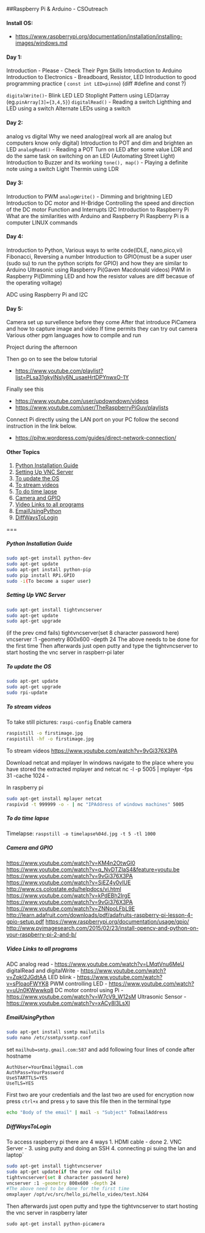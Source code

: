 
##Raspberry Pi & Arduino - CSOutreach

<!-- MarkdownTOC -->

<!-- /MarkdownTOC -->

#### Install OS:
* https://www.raspberrypi.org/documentation/installation/installing-images/windows.md

#### Day 1:
Introduction - Please - Check Their Pgm Skills
Introduction to Arduino
Introduction to Electronics - Breadboard, Resistor, LED
Introduction to good programming practice 
( `const int LED=pinno`) (diff #define and const ?)

`digitalWrite()`- Blink LED
        LED Stoplight
        Pattern using LED(array (eg.`pinArray[3]={3,4,5}`)
`digitalRead()` - Reading a switch
        Lighthing and LED using a switch
        Alternate LEDs using a switch


#### Day 2:
analog vs digital
Why we need analog(real work all are analog but computers know only digital)
Introduction to POT and dim and brighten an LED
`analogRead()` -  Reading a POT
        Turn on LED after some value
        LDR and do the same task on switching on an LED (Automating Street Light)
Introduction to Buzzer and its working
`tone(), map()` - Playing a definite note using a switch
        Light Thermin using LDR


#### Day 3: 
Introduction to PWM
`analogWrite()` - Dimming and brightning LED      
Introduction to DC motor and H-Bridge
Controlling the speed and direction of the DC motor
Function and Interrupts
I2C
Introduction to Raspberry Pi
What are the similarities with Arduino and Raspberry Pi
Raspberry Pi is a computer
LINUX commands

#### Day 4:
Introduction to Python, Various ways to write code(IDLE, nano,pico,vi)
Fibonacci, Reversing a number
Introduction to GPIO(must be a super user (sudo su) to run the python scripts for GPIO) and how they are similar to Arduino
Ultrasonic using Raspberry Pi(Gaven Macdonald videos)
PWM in Raspberry Pi(Dimming LED and how the resistor values are diff becasue of the operating voltage)

ADC using Raspberry Pi and I2C

#### Day 5:
Camera set up survellence before they come
After that introduce PiCamera and how to capture image and video
If time permits they can try out camera
Various other pgm languages how to compile and run

Project during the afternoon

Then go on to see the below tutorial
* https://www.youtube.com/playlist?list=PLsa31gkyINsly6N_usaeHrtDPYnwxO-1Y

Finally  see this
* https://www.youtube.com/user/updowndown/videos
* https://www.youtube.com/user/TheRaspberryPiGuy/playlists

Connect Pi directly using the LAN port on your PC follow the second instruction in the link below.
* https://pihw.wordpress.com/guides/direct-network-connection/

#### Other Topics
1. [Python Installation Guide](#python-installation-guide)
2. [Setting Up VNC Server](#setting-up-vnc-server)
3. [To update the OS](#to-update-the-os)
4. [To stream videos](#to-stream-videos)
5. [To do time lapse](#to-do-time-lapse)
6. [Camera and GPIO](#camera-and-gpio)
7. [Video Links to all programs](#video-links-to-all-programs)
8. [EmailUsingPython](#emailusingpython)
9. [DiffWaysToLogin](#diffwaystologin)

===

##### Python Installation Guide

```bash
sudo apt-get install python-dev
sudo apt-get update
sudo apt-get install python-pip
sudo pip install RPi.GPIO
sudo -i(To become a super user)
```

##### Setting Up VNC Server

```bash
sudo apt-get install tightvncserver
sudo apt-get update
sudo apt-get upgrade
```
(if the prev cmd fails)
tightvncserver(set 8 character password here)
vncserver :1 -geometry 800x600 -depth 24
The above needs to be done for the first time
Then afterwards just open putty and type the tightvncserver to start 
hosting the vnc server in raspberr-pi later

##### To update the OS

```bash
sudo apt-get update
sudo apt-get upgrade
sudo rpi-update
```


##### To stream videos

To take still pictures:
`raspi-config`
Enable camera
```bash
raspistill -o firstimage.jpg
raspistill -hf -o firstimage.jpg
```
To stream videos https://www.youtube.com/watch?v=9vGi376X3PA

Download netcat and mplayer
In windows navigate to the place where you have stored the extracted mplayer and netcat
nc -l -p 5005 | mplayer -fps 31 -cache 1024 -

In raspberry pi 
```bash
sudo apt-get install mplayer netcat
raspivid -t 999999 -o - | nc "IPAddress of windows machines" 5005
```
 
##### To do time lapse

Timelapse:
`raspstill -o timelapse%04d.jpg -t 5 -tl 1000`

##### Camera and GPIO

https://www.youtube.com/watch?v=KM4n2OtwGl0
https://www.youtube.com/watch?v=q_NvDTZIaS4&feature=youtu.be
https://www.youtube.com/watch?v=9vGi376X3PA
https://www.youtube.com/watch?v=SjEZ4y0vIUE
http://www.cs.colostate.edu/helpdocs/vi.html
https://www.youtube.com/watch?v=kPdEBh2IrgE
https://www.youtube.com/watch?v=9vGi376X3PA
https://www.youtube.com/watch?v=ZNNpoLFbL9E
http://learn.adafruit.com/downloads/pdf/adafruits-raspberry-pi-lesson-4-gpio-setup.pdf
https://www.raspberrypi.org/documentation/usage/gpio/
http://www.pyimagesearch.com/2015/02/23/install-opencv-and-python-on-your-raspberry-pi-2-and-b/

##### Video Links to all programs

ADC analog read - https://www.youtube.com/watch?v=LMqtVnu6MeU
digitalRead and digitalWrite - https://www.youtube.com/watch?v=ZpkI2JGdtAA
LED blink - https://www.youtube.com/watch?v=sPloaoFWYK8
PWM controlling LED - https://www.youtube.com/watch?v=uUn0KWwwkq8
DC motor control using Pi - https://www.youtube.com/watch?v=W7cV9_W12sM
Ultrasonic Sensor - https://www.youtube.com/watch?v=xACy8l3LsXI

##### EmailUsingPython

```bash
sudo apt-get install ssmtp mailutils
sudo nano /etc/ssmtp/ssmtp.conf
```

set `mailhub=smtp.gmail.com:587` and add following four lines of conde after hostname

```
AuthUser=YourEmail@gmail.com
AuthPass=YourPassword
UseSTARTTLS=YES
UseTLS=YES
```
First two are your credentials and the last two are used for encryption
now press `ctrl+x` and press `y` to save this file then in the terminal type

```bash
echo "Body of the email" | mail -s "Subject" ToEmailAddress
```

##### DiffWaysToLogin

To access raspberry pi
there are 4 ways
    1. HDMI cable - done
    2. VNC Server -
    3. using putty and doing an SSH
    4. connecting pi suing the lan and laptop`

```bash
sudo apt-get install tightvncserver
sudo apt-get update(if the prev cmd fails)
tightvncserver(set 8 character password here)
vncserver :1 -geometry 800x600 -depth 24
#The above need to be done for the first time
omxplayer /opt/vc/src/hello_pi/hello_video/test.h264
```
Then afterwards just open putty and type the tightvncserver to start 
hosting the vnc server in raspberry later

`sudo apt-get install python-picamera`
